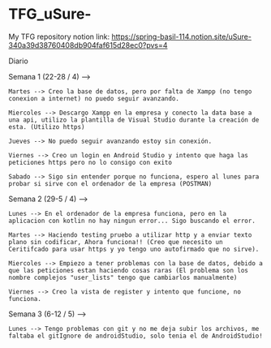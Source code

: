 # TFG_uSure-

My TFG repository
notion link: https://spring-basil-114.notion.site/uSure-340a39d38760408db904faf615d28ec0?pvs=4

Diario

Semana 1 (22-28 / 4) -->

    Martes --> Creo la base de datos, pero por falta de Xampp (no tengo conexion a internet) no puedo seguir avanzando.

    Miercoles --> Descargo Xampp en la empresa y conecto la data base a una api, utilizo la plantilla de Visual Studio durante la creación de esta. (Utilizo https)

    Jueves --> No puedo seguir avanzando estoy sin conexión.

    Viernes --> Creo un login en Android Studio y intento que haga las peticiones https pero no lo consigo con exito

    Sabado --> Sigo sin entender porque no funciona, espero al lunes para probar si sirve con el ordenador de la empresa (POSTMAN)

Semana 2 (29-5 / 4) -->

    Lunes --> En el ordenador de la empresa funciona, pero en la aplicacion con kotlin no hay ningun error... Sigo buscando el error.

    Martes --> Haciendo testing pruebo a utilizar http y a enviar texto plano sin codificar, Ahora funciona!! (Creo que necesito un Ceritifcado para usar https y yo tengo uno autofirmado que no sirve).

    Miercoles --> Empiezo a tener problemas con la base de datos, debido a que las peticiones estan haciendo cosas raras (El problema son los nombre complejos "user_lists" tengo que cambiarlos manualmente)

    Viernes --> Creo la vista de register y intento que funcione, no funciona.

Semana 3 (6-12 / 5) -->

    Lunes --> Tengo problemas con git y no me deja subir los archivos, me faltaba el gitIgnore de androidStudio, solo tenia el de AndroidStudio!

